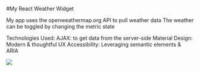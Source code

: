 #My React Weather Widget

My app uses the openweathermap.org API to pull weather data
The weather can be toggled by changing the metric state

Technologies Used:
AJAX: to get data from the server-side
Material Design: Modern & thoughtful UX
Accessibility: Leveraging semantic elements & ARIA

![](https://i.ibb.co/JRT0dtr/Screen-Shot-2020-04-28-at-1-05-59-PM.png)
